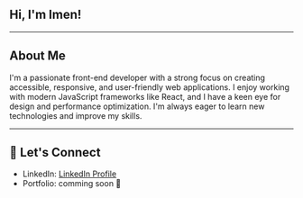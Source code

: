 ## Hi, I'm Imen!
---

##  About Me

I'm a passionate front-end developer with a strong focus on creating accessible, responsive, and user-friendly web applications. I enjoy working with modern JavaScript frameworks like React, and I have a keen eye for design and performance optimization. I'm always eager to learn new technologies and improve my skills.

---

## 🚀 Let's Connect

- LinkedIn: [LinkedIn Profile](https://www.linkedin.com/in/imen-bousaid-616944179/)
- Portfolio: comming soon 🤫
